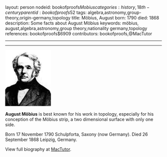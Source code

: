 layout: person
nodeid: bookofproofs$Mobius
categories: history,18th-century
parentid: bookofproofs$52
tags: algebra,astronomy,group-theory,origin-germany,topology
title: Möbius, August
born: 1790
died: 1868
description: Some facts about August Möbius
keywords: möbius, august,algebra,astronomy,group theory,nationality germany,topology
references: bookofproofs$6909
contributors: bookofproofs,@MacTutor

---


---

![Mobius.jpg](https://github.com/bookofproofs/bookofproofs.github.io/blob/main/_sources/_assets/images/portraits/Mobius.jpg?raw=true)

**August Möbius** is best known for his work in topology, especially for his conception of the Möbius strip, a two dimensional surface with only one side.

Born 17 November 1790 Schulpforta, Saxony (now Germany). Died 26 September 1868 Leipzig, Germany.


View full biography at [MacTutor](https://mathshistory.st-andrews.ac.uk/Biographies/Mobius/).